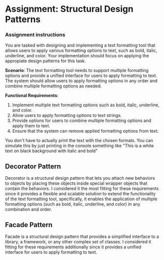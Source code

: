 # Assignment: Structural Design Patterns
### Assignment instructions

You are tasked with designing and implementing a text formatting tool that allows users to apply various formatting options to text, such as bold, italic, underline, and color. Your implementation should focus on applying the appropiate design patterns for this task. 

**Scenario**: The text formatting tool needs to support multiple formatting options and provide a unified interface for users to apply formatting to text. The system should allow users to apply formatting options in any order and combine multiple formatting options as needed.

**Functional Requirements**:

1. Implement multiple text formatting options such as bold, italic, underline, and color.
2. Allow users to apply formatting options to text strings.
3. Provide options for users to combine multiple formatting options and apply them to text.
4. Ensure that the system can remove applied formatting options from text.

You don't have to actually print the text with the chosen formats. You can simulate this by just printing in the console something like "This is a white text on black background with italic and bold"

## Decorator Pattern

Decorator is a structural design pattern that lets you attach new behaviors to objects by placing these objects inside special wrapper objects that contain the behaviors. I considered it the most fitting for these requirements since it provides a flexible and scalable solution to extend the functionality of the text formatting tool, specifically, it enables the application of multiple formatting options (such as bold, italic, underline, and color) in any combination and order.

## Facade Pattern

Facade is a structural design pattern that provides a simplified interface to a library, a framework, or any other complex set of classes. I considered it fitting for these requirements additionally since it provides a unified interface for users to apply formatting to text.